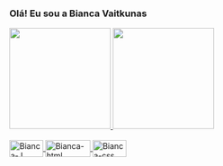### Olá! Eu sou a Bianca Vaitkunas

<div>
  <a href="https://beacons.ai/biancavaitkunas">
  <img height="180em" src="https://github-readme-stats.vercel.app/api?username=biancavaitkunas&show_icons=true&theme=tokyonight&include_all_commits=true&count">
  <img height="180em" src="https://github-readme-stats.vercel.app/api/top-langs/?username=biancavaitkunas&layout=compact&langs_count=16&theme=tokyonight"/>
</div>

<div style="display: inline_block"><br>
  <img align="center" alt="Bianca-J" height="30" width="60" src="https://img.shields.io/badge/Java-ED8B00?style=for-the-badge&logo=java&logoColor=white">
  <img align="center" alt="Bianca-html" height="30" width="80" src="https://img.shields.io/badge/HTML5-E34F26?style=for-the-badge&logo=html5&logoColor=white">
  <img align="center" alt="Bianca-css" height="30" width="60" src="https://img.shields.io/badge/CSS3-1572B6?style=for-the-badge&logo=css3&logoColor=white">
  
</div>

